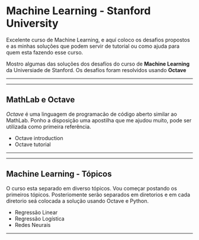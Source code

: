 # Machine Learning - Stanford University

Excelente curso de Machine Learning, e aquí coloco os desafios propostos e as minhas soluções que podem servir de tutorial ou como ajuda para quem esta fazendo esse curso.
 
Mostro algumas das soluções dos desafíos do curso de **Machine Learning** da Universiade de Stanford. Os desafíos foram resolvidos usando **Octave**

---
---

## MathLab e Octave

_Octave_ é uma linguagem de programacão de código aberto similar ao MathLab. Ponho a disposição uma apostilha que me ajudou muito, pode ser utilizada como primeira referência.

* Octave introduction
* Octave tutorial

---
---

## Machine Learning - Tópicos

O curso esta separado em diverso tópicos. Vou começar postando os primeiros tópicos. Posteriomente serão separados em diretorios e em cada diretorio seá colocada a solução usando Octave e Python.

* Regressão Linear
* Regressão Logística
* Redes Neurais
___


